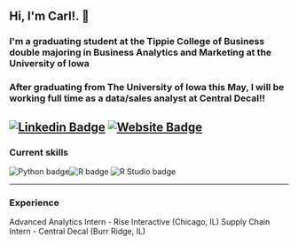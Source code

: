 ## Hi, I'm Carl!. :wave:

### I'm a graduating student at the Tippie College of Business double majoring in Business Analytics and Marketing at the University of Iowa
### After graduating from The University of Iowa this May, I will be working full time as a data/sales analyst at Central Decal!!

[![Linkedin Badge](https://img.shields.io/badge/-LinkedIn-0e76a8?style=flat-square&logo=Linkedin&logoColor=white)](https://www.linkedin.com/in/carl-robelo/) [![Website Badge](https://img.shields.io/badge/Website-3b5998?style=flat-square&logo=google-chrome&logoColor=white)](https://carl-robelo.me/)
---  

### Current skills
![Python badge](https://img.shields.io/static/v1?message=Python&logo=R&labelColor=3776AB&color=3776AB&logoColor=white&label=%20&style=for-the-badge)![R badge](https://img.shields.io/static/v1?message=R%20Programming&logo=R&labelColor=276DC3&color=276DC3&logoColor=white&label=%20&style=for-the-badge) ![R Studio badge](https://img.shields.io/static/v1?message=R%20Studio&logo=RStudio&labelColor=75AADB&color=75AADB&logoColor=white&label=%20&style=for-the-badge)  

---

### Experience
Advanced Analytics Intern - Rise Interactive (Chicago, IL)
Supply Chain Intern - Central Decal (Burr Ridge, IL)

